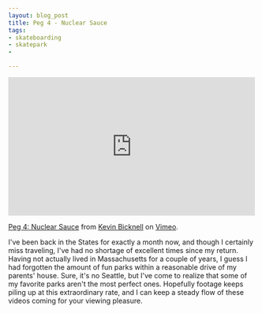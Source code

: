 ```yaml
---
layout: blog_post
title: Peg 4 - Nuclear Sauce
tags: 
- skateboarding
- skatepark
- 

---
```


<iframe src="https://player.vimeo.com/video/127662525" width="500" height="281" frameborder="0" webkitallowfullscreen mozallowfullscreen allowfullscreen></iframe> <p><a href="https://vimeo.com/127662525">Peg 4: Nuclear Sauce</a> from <a href="https://vimeo.com/user1447562">Kevin Bicknell</a> on <a href="https://vimeo.com">Vimeo</a>.</p>

I've been back in the States for exactly a month now, and though I certainly miss traveling, I've had no shortage of excellent times since my return. Having not actually lived in Massachusetts for a couple of years, I guess I had forgotten the amount of fun parks within a reasonable drive of my parents' house. Sure, it's no Seattle, but I've come to realize that some of my favorite parks aren't the most perfect ones. Hopefully footage keeps piling up at this extraordinary rate, and I can keep a steady flow of these videos coming for your viewing pleasure.
